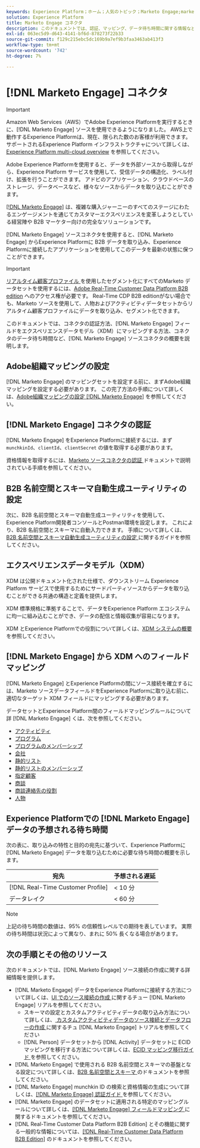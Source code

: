 ```yaml
---
keywords: Experience Platform；ホーム；人気のトピック；Marketo Engage;marketo engage;marketo
solution: Experience Platform
title: Marketo Engage コネクタ
description: このドキュメントでは、認証、マッピング、データ待ち時間に関する情報など、Marketo Engage ソースコネクタの概要を説明します。
exl-id: 063ec5d9-d643-4141-bf6d-878273f22b33
source-git-commit: f129c215ebc5dc169b9a7ef9b3faa3463ab413f3
workflow-type: tm+mt
source-wordcount: '742'
ht-degree: 7%

---
```


# [!DNL Marketo Engage] コネクタ

>[!IMPORTANT]
>
>Amazon Web Services（AWS）でAdobe Experience Platformを実行するときに、[!DNL Marketo Engage] ソースを使用できるようになりました。 AWS上で動作するExperience Platformは、現在、限られた数のお客様が利用できます。 サポートされるExperience Platform インフラストラクチャについて詳しくは、[Experience Platform multi-cloud overview](../../../../landing/multi-cloud.md) を参照してください。

Adobe Experience Platformを使用すると、データを外部ソースから取得しながら、Experience Platform サービスを使用して、受信データの構造化、ラベル付け、拡張を行うことができます。 アドビのアプリケーション、クラウドベースのストレージ、データベースなど、様々なソースからデータを取り込むことができます。

[[!DNL Marketo Engage]](https://www.marketo.com/software/) は、複雑な購入ジャーニーのすべてのステージにわたるエンゲージメントを通じてカスタマーエクスペリエンスを変革しようとしている経営陣や B2B マーケター向けの完全なソリューションです。

[!DNL Marketo Engage] ソースコネクタを使用すると、[!DNL Marketo Engage] からExperience Platformに B2B データを取り込み、Experience Platformに接続したアプリケーションを使用してこのデータを最新の状態に保つことができます。

>[!IMPORTANT]
>
>[ リアルタイム顧客プロファイル ](../../../../rtcdp/b2b-overview.md) を使用したセグメント化にすべてのMarketo データセットを使用するには、[Adobe Real-Time Customer Data Platform B2B edition](../../../../profile/home.md) へのアクセス権が必要です。 Real-Time CDP B2B editionがない場合でも、Marketo ソースを使用して、人物およびアクティビティデータセットからリアルタイム顧客プロファイルにデータを取り込み、セグメント化できます。

このドキュメントでは、コネクタの認証方法、[!DNL Marketo Engage] フィールドをエクスペリエンスデータモデル（XDM）にマッピングする方法、コネクタのデータ待ち時間など、[!DNL Marketo Engage] ソースコネクタの概要を説明します。

## Adobe組織マッピングの設定

[!DNL Marketo Engage] のマッピングセットを設定する前に、まずAdobe組織マッピングを設定する必要があります。 この完了方法の手順について詳しくは、[Adobe組織マッピングの設定  [!DNL Marketo Engage]](https://experienceleague.adobe.com/docs/marketo/using/product-docs/core-marketo-concepts/miscellaneous/set-up-adobe-organization-mapping.html) を参照してください。

## [!DNL Marketo Engage] コネクタの認証

[!DNL Marketo Engage] をExperience Platformに接続するには、まず `munchkinId`、`clientId`、`clientSecret` の値を取得する必要があります。

資格情報を取得するには、[Marketo ソースコネクタの認証 ](./marketo-auth.md) ドキュメントで説明されている手順を参照してください。

## B2B 名前空間とスキーマ自動生成ユーティリティの設定

次に、B2B 名前空間とスキーマ自動生成ユーティリティを使用して、Experience Platform開発者コンソールとPostman環境を設定します。 これにより、B2B 名前空間とスキーマに自動入力できます。 手順について詳しくは、[B2B 名前空間とスキーマ自動生成ユーティリティの設定 ](./marketo-namespaces.md) に関するガイドを参照してください。

## エクスペリエンスデータモデル（XDM）

XDM は公開ドキュメント化された仕様で、ダウンストリーム Experience Platform サービスで使用するためにサードパーティソースからデータを取り込むことができる共通の構造と定義を提供します。

XDM 標準規格に準拠することで、データをExperience Platform エコシステムに均一に組み込むことができ、データの配信と情報収集が容易になります。

XDM とExperience Platformでの役割について詳しくは、[XDM システムの概要 ](../../../../xdm/home.md) を参照してください。

## [!DNL Marketo Engage] から XDM へのフィールドマッピング

[!DNL Marketo Engage] とExperience Platformの間にソース接続を確立するには、Marketo ソースデータフィールドをExperience Platformに取り込む前に、適切なターゲット XDM フィールドにマッピングする必要があります。

データセットとExperience Platform間のフィールドマッピングルールについて詳 [!DNL Marketo Engage] くは、次を参照してください。

* [アクティビティ](../mapping/marketo.md#activities)
* [プログラム](../mapping/marketo.md#programs)
* [プログラムのメンバーシップ](../mapping/marketo.md#program-memberships)
* [会社](../mapping/marketo.md#companies)
* [静的リスト](../mapping/marketo.md#static-lists)
* [静的リストのメンバーシップ](../mapping/marketo.md#static-list-memberships)
* [指定顧客](../mapping/marketo.md#named-accounts)
* [商談](../mapping/marketo.md#opportunities)
* [商談連絡先の役割](../mapping/marketo.md#opportunity-contact-roles)
* [人物](../mapping/marketo.md#persons)

## Experience Platformでの [!DNL Marketo Engage] データの予想される待ち時間

次の表に、取り込みの特性と目的の宛先に基づいて、Experience Platformに [!DNL Marketo Engage] データを取り込むために必要な待ち時間の概要を示します。

| 宛先 | 予想される遅延 |
| ----------- | ---------------- |
| [!DNL Real-Time Customer Profile] | &lt; 10 分 |
| データレイク | &lt; 60 分 |

>[!NOTE]
>
>上記の待ち時間の数値は、95% の信頼性レベルでの期待を表しています。 実際の待ち時間は状況によって異なり、まれに 50% 長くなる場合があります。

## 次の手順とその他のリソース

次のドキュメントでは、[!DNL Marketo Engage] ソース接続の作成に関する詳細情報を提供します。

* [!DNL Marketo Engage] データをExperience Platformに接続する方法について詳しくは、[UI でのソース接続の作成 ](../../../tutorials/ui/create/adobe-applications/marketo.md) に関するチュー  [!DNL Marketo Engage]  リアルを参照してください。
   * スキーマの設定とカスタムアクティビティデータの取り込み方法について詳しくは、[ カスタムアクティビティデータのソース接続とデータフローの作成 ](../../../tutorials/ui/create/adobe-applications/marketo-custom-activities.md) に関するチュ  [!DNL Marketo Engage]  トリアルを参照してください
   * [!DNL Person] データセットから [!DNL Activity] データセットに ECID マッピングを移行する方法について詳しくは、[ECID マッピング移行ガイド ](./migration.md) を参照してください。
* [!DNL Marketo Engage] で使用される B2B 名前空間とスキーマの基盤となる設定について詳しくは、[B2B 名前空間とスキーマ ](./marketo-namespaces.md) のドキュメントを参照してください。
* [!DNL Marketo Engage] munchkin ID の検索と資格情報の生成について詳しくは、[[!DNL Marketo Engage]  認証ガイド ](./marketo-auth.md) を参照してください。
* [!DNL Marketo Engage] のデータセットに適用される特定のマッピングルールについて詳しくは、[[!DNL Marketo Engage]  フィールドマッピング ](../mapping/marketo.md) に関するドキュメントを参照してください。
* [!DNL Real-Time Customer Data Platform B2B Edition] とその機能に関する一般的な情報については、[[!DNL Real-Time Customer Data Platform B2B Edition]](../../../../rtcdp/b2b-overview.md) のドキュメントを参照してください。
